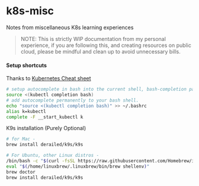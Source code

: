# k8s-misc
Notes from miscellaneous K8s learning experiences

> NOTE: This is strictly WIP documentation from my personal experience, if you are following this, and creating resources on public cloud, please be mindful and clean up to avoid unnecessary bills.

#### Setup shortcuts

Thanks to [Kubernetes Cheat sheet](https://kubernetes.io/docs/reference/kubectl/cheatsheet/)
```bash
# setup autocomplete in bash into the current shell, bash-completion package should be installed first.
source <(kubectl completion bash)
# add autocomplete permanently to your bash shell.
echo "source <(kubectl completion bash)" >> ~/.bashrc
alias k=kubectl
complete -F __start_kubectl k
```

K9s installation (Purely Optional)
```bash
# for Mac -
brew install derailed/k9s/k9s

# For Ubuntu, other Linux distros - 
/bin/bash -c "$(curl -fsSL https://raw.githubusercontent.com/Homebrew/install/HEAD/install.sh)"
eval "$(/home/linuxbrew/.linuxbrew/bin/brew shellenv)"
brew doctor
brew install derailed/k9s/k9s
```
